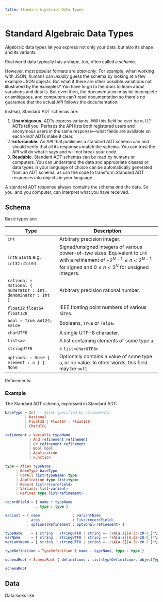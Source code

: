 ```yaml
---
Title: Standard Algebraic Data Types
---
```


# Standard Algebraic Data Types

Algebraic data types let you express not only your data, but also its shape and its variants.

Real world data typically has a shape, too, often called a _schema_.

However, most popular formats are *data-only*. For example, when working with JSON, humans can *usually* guess the schema by looking at a few example JSON objects. But what if there are other possible variations not illustrated by the examples? You have to go to the docs to learn about variations and details. But even then, the documentation may be incomplete or ambiguous, and computers can't read documentation so there's no guarantee that the actual API follows the documentation.

Instead, Standard ADT schemas are:

1. **Unambiguous.** ADTs express variants. Will this field be ever be `null`? ADTs tell you. Perhaps the API lists both registered users and anonymous users in the same response—what fields are available on each kind?  ADTs make it clear.
2. **Enforceable.** An API that publishes a standard ADT schema can and should verify that all its responses match the schema. You can trust the API will do what it says and will not break your code.
3. **Readable.** Standard ADT schemas can be read by humans or computers. You can understand the data and appropriate classes or data types in your language of choice can be automatically generated from an ADT schema, as can the code to transform Standard ADT responses into objects in your language.

A standard ADT response always contains the schema _and_ the data. So you, and you computer, can interpret what you have received.

## Schema

Basic types are:

| Type                                                         | Description                                                  |
| ------------------------------------------------------------ | ------------------------------------------------------------ |
| `int`                                                        | Arbitrary precision integer.                                 |
| `intN` `uIntN` e.g. `int32` `uInt64`                         | Signed/unsigned integers of various power-of-two sizes. Equivalent to `int` with a refinement of $-2^{N-1} \le n < 2^{N-1}$ for signed and $0 \le n < 2^N$ for unsigned integers. |
| `rational = Rational { numerator : Int, denominator : Int }` | Arbitrary precision rational number.                         |
| `float32` `float64` `float128`                               | IEEE floating point numbers of various sizes.                |
| `bool = True &#124; False`                                   | Booleans, `True` or `False`.                                 |
| `charUTF8`                                                   | A single UTF-8 character.                                    |
| `list<a>`                                                    | A list containing elements of some type `a`.                 |
| `stringUTF8`                                                 | $\equiv$ `list<charUTF8>`                                    |
| <code>optional<a> = Some { element : a } &#124; None</code>  | Optionally contains a value of some type `a`, or no value. In other words, this field may be `null`. |

Refinements:

### Example

The Standard ADT schema, expressed in Standard ADT:

```elm
baseType = Int -- Sizes specified by refinements.
         | Rational
         | Float32 | Float64 | Float128
         | CharUTF8

refinement = Variable typeName
           | And refinement refinement
           | Or refinement refinement
           | Bool bool
           | Application
           | Function

type = Alias typeName
     | BaseType baseType
     | ForAll list<typeName> type
     | Application type list<type>
     | Record list<recordField>
     | Variants list<variant>
     | Refined type list<refinement>

recordField = { name : typeName
              , type : type }

variant = { name               : variantName
          , args               : list<recordField>
          , optionalRefinement : optional<refinement> }

typeName    = { string : stringUTF8 | string =~ /\A[a-z][A-Za-z0-9_]*\z/ }
varName     = { string : stringUTF8 | string =~ /\A[a-z][A-Za-z0-9_]*\z/ }
variantName = { string : stringUTF8 | string =~ /\A[A-Z][A-Za-z0-9_]*\z/ }

typeDefinition = TypeDefinition { name : typeName, type : type }

schemaRoot = SchemaRoot { definitions : list<typeDefinition>, objectType : typeName }

schemaRoot
```





## Data

Data looks like